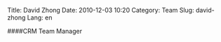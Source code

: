 Title: David Zhong
Date: 2010-12-03 10:20
Category: Team
Slug: david-zhong
Lang: en

####CRM Team Manager